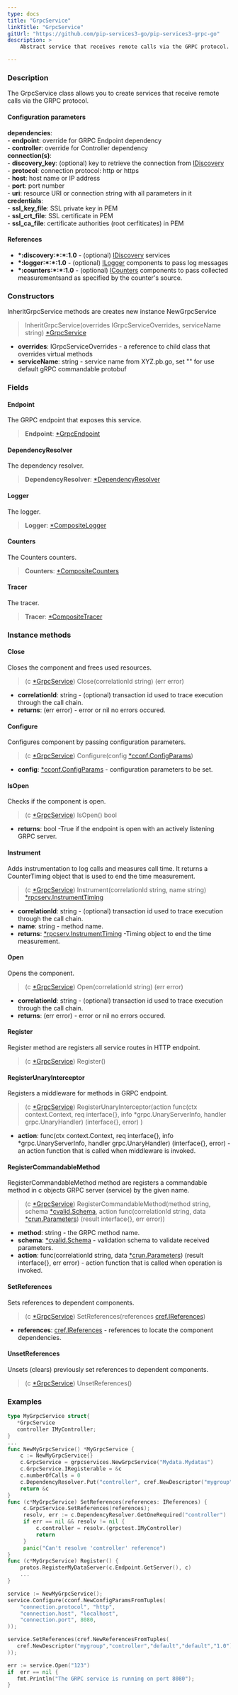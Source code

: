 ```yaml
---
type: docs
title: "GrpcService"
linkTitle: "GrpcService"
gitUrl: "https://github.com/pip-services3-go/pip-services3-grpc-go"
description: > 
    Abstract service that receives remote calls via the GRPC protocol.

---
```


### Description

The GrpcService class allows you to create services that receive remote calls via the GRPC protocol.

#### Configuration parameters
**dependencies**:   
    - **endpoint**: override for GRPC Endpoint dependency    
    - **controller**: override for Controller dependency    
**connection(s)**:    
    - **discovery_key**: (optional) key to retrieve the connection from [IDiscovery](../../../components/connect/idiscovery)    
    - **protocol**: connection protocol: http or https    
    - **host**: host name or IP address    
    - **port**: port number   
    - **uri**: resource URI or connection string with all parameters in it    
**credentials**:   
    - **ssl_key_file**: SSL private key in PEM    
    - **ssl_crt_file**: SSL certificate in PEM    
    - **ssl_ca_file**: certificate authorities (root cerfiticates) in PEM    
 
#### References

- **\*:discovery:\*:\*:1.0** - (optional) [IDiscovery](../../../components/connect/idiscovery) services
- **\*:logger:\*:\*:1.0** - (optional) [ILogger](../../../components/log/ilogger) components to pass log messages
- **\*:counters:\*:\*:1.0** - (optional) [ICounters](../../../components/count/icounters) components to pass collected measurementsand as specified by the counter's source.
 


### Constructors

InheritGrpcService methods are creates new instance NewGrpcService

> InheritGrpcService(overrides IGrpcServiceOverrides, serviceName string) [*GrpcService]()

- **overrides**: IGrpcServiceOverrides - a reference to child class that overrides virtual methods
- **serviceName**: string - service name from XYZ.pb.go, set "" for use default gRPC commandable protobuf


### Fields

<span class="hide-title-link">

#### Endpoint
The GRPC endpoint that exposes this service.
> **Endpoint**: [*GrpcEndpoint](../grpc_endpoint)

#### DependencyResolver
The dependency resolver.
> **DependencyResolver**: [*DependencyResolver](../../../commons/refer/dependency_resolver)

#### Logger
The logger.
> **Logger**: [*CompositeLogger](../../../components/log/composite_logger)

#### Counters
The Counters counters.
> **Counters**: [*CompositeCounters](../../../components/count/composite_counters)

#### Tracer
The tracer.
> **Tracer**: [*CompositeTracer](../../../components/trace/composite_tracer)

</span>



### Instance methods


#### Close
Closes the component and frees used resources.

> (c [*GrpcService]()) Close(correlationId string) (err error)

- **correlationId**: string - (optional) transaction id used to trace execution through the call chain.
- **returns**: (err error) - error or nil no errors occured.


#### Configure
Configures component by passing configuration parameters.

> (c [*GrpcService]()) Configure(config [*cconf.ConfigParams](../../../commons/config/config_params))

- **config**: [*cconf.ConfigParams](../../../commons/config/config_params) - configuration parameters to be set.


#### IsOpen
Checks if the component is open.

> (c [*GrpcService]()) IsOpen() bool

- **returns**: bool -True if the endpoint is open with an actively listening GRPC server.


#### Instrument
Adds instrumentation to log calls and measures call time. 
It returns a CounterTiming object that is used to end the time measurement.

> (c [*GrpcService]()) Instrument(correlationId string, name string) [*rpcserv.InstrumentTiming](../../../rpc/services/instrument_timing)

- **correlationId**: string - (optional) transaction id used to trace execution through the call chain.
- **name**: string - method name.
- **returns**: [*rpcserv.InstrumentTiming](../../../rpc/services/instrument_timing) -Timing object to end the time measurement.


#### Open
Opens the component.

> (c [*GrpcService]()) Open(correlationId string) (err error)

- **correlationId**: string - (optional) transaction id used to trace execution through the call chain.
- **returns**: (err error) - error or nil no errors occured.

#### Register
Register method are registers all service routes in HTTP endpoint.

> (c [*GrpcService]()) Register()


#### RegisterUnaryInterceptor
Registers a middleware for methods in GRPC endpoint.

> (c [*GrpcService]()) RegisterUnaryInterceptor(action func(ctx context.Context, req interface{}, info *grpc.UnaryServerInfo, handler grpc.UnaryHandler) (interface{}, error) )

- **action**: func(ctx context.Context, req interface{}, info *grpc.UnaryServerInfo, handler grpc.UnaryHandler) (interface{}, error) - an action function that is called when middleware is invoked.


#### RegisterCommandableMethod

RegisterCommandableMethod method are registers a commandable method in c objects GRPC server (service) by the given name.

> (c [*GrpcService]()) RegisterCommandableMethod(method string, schema [*cvalid.Schema](../../../commons/validate/schema), action func(correlationId string, data [*crun.Parameters](../../../commons/run/parameters)) (result interface{}, err error))

- **method**: string - the GRPC method name.
- **schema**: [*cvalid.Schema](../../../commons/validate/schema) - validation schema to validate received parameters.
- **action**: func(correlationId string, data [*crun.Parameters](../../../commons/run/parameters)) (result interface{}, err error) - action function that is called when operation is invoked.


#### SetReferences
Sets references to dependent components.

> (c [*GrpcService]()) SetReferences(references [cref.IReferences](../../../commons/refer/ireferences))

- **references**: [cref.IReferences](../../../commons/refer/ireferences) - references to locate the component dependencies.


#### UnsetReferences
Unsets (clears) previously set references to dependent components.

> (c [*GrpcService]()) UnsetReferences()


### Examples

```go
type MyGrpcService struct{
   *GrpcService
   controller IMyController;
}
...
func NewMyGrpcService() *MyGrpcService {
    c := NewMyGrpcService{}
    c.GrpcService = grpcservices.NewGrpcService("Mydata.Mydatas")
    c.GrpcService.IRegisterable = &c
    c.numberOfCalls = 0
    c.DependencyResolver.Put("controller", cref.NewDescriptor("mygroup", "controller", "*", "*", "*"))
    return &c
}
func (c*MyGrpcService) SetReferences(references: IReferences) {
     c.GrpcService.SetReferences(references);
     resolv, err := c.DependencyResolver.GetOneRequired("controller")
     if err == nil && resolv != nil {
         c.controller = resolv.(grpctest.IMyController)
         return
     }
     panic("Can't resolve 'controller' reference")
}
func (c*MyGrpcService) Register() {
    protos.RegisterMyDataServer(c.Endpoint.GetServer(), c)
    ...
}

service := NewMyGrpcService();
service.Configure(cconf.NewConfigParamsFromTuples(
    "connection.protocol", "http",
    "connection.host", "localhost",
    "connection.port", 8080,
));

service.SetReferences(cref.NewReferencesFromTuples(
   cref.NewDescriptor("mygroup","controller","default","default","1.0"), controller
));

err := service.Open("123")
if  err == nil {
   fmt.Println("The GRPC service is running on port 8080");
}
```


